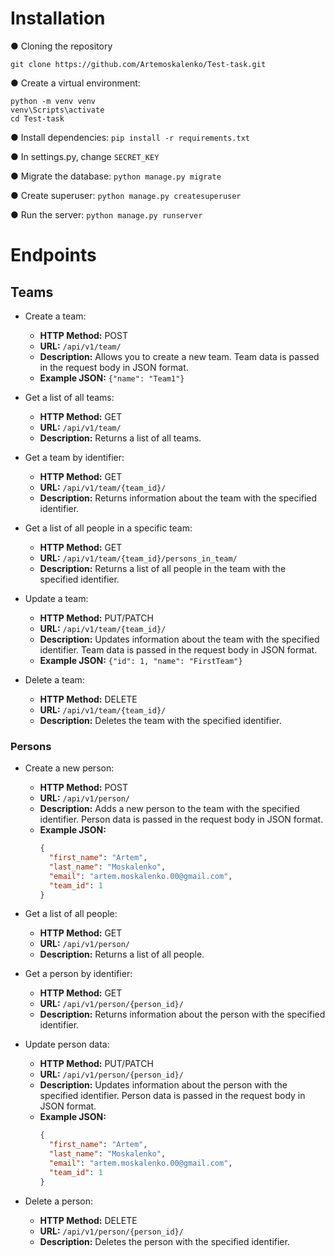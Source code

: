# Installation

● Cloning the repository

`git clone https://github.com/Artemoskalenko/Test-task.git`


● Create a virtual environment:
  ```
  python -m venv venv
  venv\Scripts\activate
  cd Test-task
  ```

● Install dependencies:
  `pip install -r requirements.txt`

● In settings.py, change `SECRET_KEY`

● Migrate the database:
  `python manage.py migrate`

● Create superuser:
  `python manage.py createsuperuser`

● Run the server:
  `python manage.py runserver`

# Endpoints

## Teams

- Create a team:
  - **HTTP Method:** POST
  - **URL:** `/api/v1/team/`
  - **Description:** Allows you to create a new team. Team data is passed in the request body in JSON format.
  - **Example JSON:** `{"name": "Team1"}`

- Get a list of all teams:
  - **HTTP Method:** GET
  - **URL:** `/api/v1/team/`
  - **Description:** Returns a list of all teams.

- Get a team by identifier:
  - **HTTP Method:** GET
  - **URL:** `/api/v1/team/{team_id}/`
  - **Description:** Returns information about the team with the specified identifier.

- Get a list of all people in a specific team:
  - **HTTP Method:** GET
  - **URL:** `/api/v1/team/{team_id}/persons_in_team/`
  - **Description:** Returns a list of all people in the team with the specified identifier.

- Update a team:
  - **HTTP Method:** PUT/PATCH
  - **URL:** `/api/v1/team/{team_id}/`
  - **Description:** Updates information about the team with the specified identifier. Team data is passed in the request body in JSON format.
  - **Example JSON:** `{"id": 1, "name": "FirstTeam"}`

- Delete a team:
  - **HTTP Method:** DELETE
  - **URL:** `/api/v1/team/{team_id}/`
  - **Description:** Deletes the team with the specified identifier.

### Persons

- Create a new person:
  - **HTTP Method:** POST
  - **URL:** `/api/v1/person/`
  - **Description:** Adds a new person to the team with the specified identifier. Person data is passed in the request body in JSON format.
  - **Example JSON:**
    ```json
    {
      "first_name": "Artem",
      "last_name": "Moskalenko",
      "email": "artem.moskalenko.00@gmail.com",
      "team_id": 1
    }
    ```
    
- Get a list of all people:
  - **HTTP Method:** GET
  - **URL:** `/api/v1/person/`
  - **Description:** Returns a list of all people.

- Get a person by identifier:
  - **HTTP Method:** GET
  - **URL:** `/api/v1/person/{person_id}/`
  - **Description:** Returns information about the person with the specified identifier.

- Update person data:
  - **HTTP Method:** PUT/PATCH
  - **URL:** `/api/v1/person/{person_id}/`
  - **Description:** Updates information about the person with the specified identifier. Person data is passed in the request body in JSON format.
  - **Example JSON:**
    ```json
    {
      "first_name": "Artem",
      "last_name": "Moskalenko",
      "email": "artem.moskalenko.00@gmail.com",
      "team_id": 1
    }
    ```

- Delete a person:
  - **HTTP Method:** DELETE
  - **URL:** `/api/v1/person/{person_id}/`
  - **Description:** Deletes the person with the specified identifier.